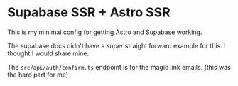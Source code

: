 # Supabase SSR + Astro SSR

This is my minimal config for getting Astro and Supabase working.

The supabase docs didn't have a *super* straight forward example for this.
I thought I would share mine.

The `src/api/auth/confirm.ts` endpoint is for the magic link emails. (this was the hard part for me)

